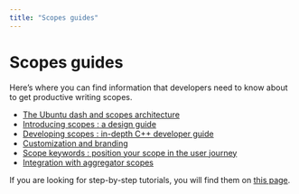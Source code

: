 ```yaml
---
title: "Scopes guides"
---
```


# Scopes guides

Here’s where you can find information that developers need to know about to
get productive writing scopes.

  * [The Ubuntu dash and scopes architecture](scopes-guide.md)
  * [Introducing scopes : a design guide](../design/index.md)
  * [Developing scopes : in-depth C++ developer guide](../api-cpp/current/index.md)
  * [Customization and branding](scopes-customization-branding.md)
  * [Scope keywords : position your scope in the user journey](scope-keywords.md)
  * [Integration with aggregator scopes](integration-aggregator-scopes.md)

If you are looking for step-by-step tutorials, you will find them on [this page](../tutorials/index.md).
